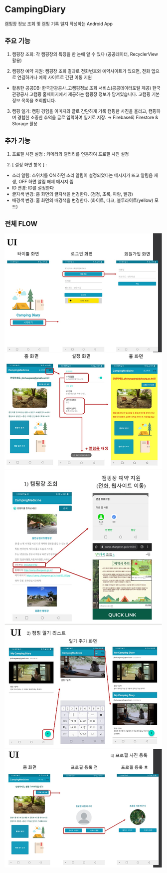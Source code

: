 # CampingDiary
캠핑장 정보 조회 및 캠핑 기록 일지 작성하는 Android App

## 주요 기능
1. 캠핑장 조회: 각 캠핑장의 특징을 한 눈에 알 수 있다
(공공데이터, RecyclerView 활용)

2. 캠핑장 예약 지원: 
캠핑장 조회 결과로 전화번호와 예약사이트가 있으면, 전화 앱으로 연결하거나 예약 사이트로 간편 이동 지원

* 활용한 공공DB: 한국관광공사_고캠핑정보 조회 서비스(공공데이터포털 제공)
한국관광공사 고캠핑 홈페이지에서 제공하는 캠핑장 정보가 담겨있습니다.
고캠핑 기본정보 목록을 조회합니다.

3. 캠핑 일기: 캠핑 경험을 이미지와 글로 간단하게 기록
캠핑한 사진을 올리고, 캠핑하며 경험한 소중한 추억을 글로 입력하여 일기로 저장. 
→ Firebase의 Firestore & Storage 활용

## 추가 기능

1. 프로필 사진 설정 : 카메라와 갤러리를 연동하여 프로필 사진 설정

2. [ 설정 화면 항목 ] : 
- 소리 알림: 스위치를 ON 하면 소리 알림이 설정되었다는 메시지가 뜨고 알림음 재생, OFF 하면 알림 해제 메시지 뜸
- ID 변경: ID를 설정한다
- 글자색 변경: 홈 화면의 글자색을 변경한다. (검정, 초록, 파랑, 빨강)
- 배경색 변경: 홈 화면의 배경색을 변경한다. (화이트, 다크, 블루라이트(yellow) 모드)

## 전체 FLOW
![1.jpg](https://github.com/yunhyunchung/CampingDiary/blob/main/flow%20img/1.jpg)
![2.jpg](https://github.com/yunhyunchung/CampingDiary/blob/main/flow%20img/2.jpg)
![3.jpg](https://github.com/yunhyunchung/CampingDiary/blob/main/flow%20img/3.jpg)
![4.jpg](https://github.com/yunhyunchung/CampingDiary/blob/main/flow%20img/4.jpg)
![5.jpg](https://github.com/yunhyunchung/CampingDiary/blob/main/flow%20img/5.jpg)







